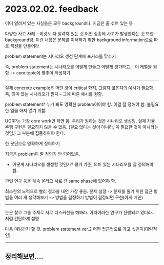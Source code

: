 # 2023.02.02. feedback

이미 알려져 있는 사실들은 모두 background다.
지금은 좀 섞여 있는 듯

다양한 사고 사례 – 이것도 다 알려져 있는 것
어떤 상황에 사고가 발생한다는 것 또한 background임.
이런 내용은 문제를 이해하기 위한 background information으로 따로 섹션을 만들어라

problem statement는 시나리오 생성 단계에 포커스를 맞추기

즉, problem statement는
시나리오를 어떻게 만들고 어떻게 평가하고... 이 레벨을 원함
-> core topic에 맞추어 작성하기

---

실제 concrete example은
어떤 것이 critical 한지, 그렇지 않은지의 예시가 필요함.
즉, 의미 있는 시나리오가 뭔지 – 그에 따른 예시를 원함.

problem statement?
누가 봐도 명확한 problem이어야 함.
이걸 잘 정해야 함. 불필요한 일을 하지 않기 위함.

UGRP는 가장 core work만 하면 됨.
우리가 원하는 것은 시나리오 생성임. 실제 자율주행 구현은 필요하지 않을 수 있음.
(필요 없다는 것이 아니라, 꼭 필요한 것이 아니라는 것임.)
그 부분에 집중하여야 한다.

한 문단으로 명확하게 정의하기

지금은 problem이 잘 정의가 안 되어있음.
+ 어떻게 시나리오를 생성할 것인가?
평가 기준, 의미 있는 시나리오를 잘 정의해야 함.

관련 연구 등을 계속 올리고 서로 간 same phase에 있어야 함.

최소한의 노력으로 빨리 결과를 내면 가장 좋음.
문제 설정 -> 문제를 풀기 위한 접근 방법을 여러 개 생각해보기 -> 방법을 결정하기
방법이 결정되면 구현(이게 메인)

---

논문 찾고 그를 주제로 서로 디스커션을 해봐라.
이러이러한 연구가 진행되고 있더라... 처럼 간단하게 설명

다음 미팅까지 할 것.
problem statement ver.2
어떤 접근법으로 가고 싶은지(대략적인)

---

정리해보면....
- 